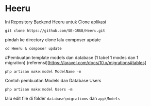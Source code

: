 # Heeru
Ini Repository Backend Heeru
untuk Clone aplikasi 
```
git clone https://github.com/SE-GRUB/Heeru.git
```
pindah ke directory clone lalu composer update
```
cd Heeru & composer update
```


#Pembuatan template models dan database (1 tabel 1 modes dan 1 migration)
(referensi)[https://laravel.com/docs/10.x/migrations#tables]
```
php artisan make:model ModelName -m
```
Contoh pembuatan Models dan Database Users
```
php artisan make:model Users -m
```
lalu edit file di folder
`database\migrations`
dan
`app\Models`


